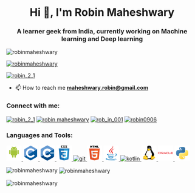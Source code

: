 <h1 align="center">Hi 👋, I'm Robin Maheshwary</h1>
<h3 align="center">A learner geek from India, currently working on Machine learning and Deep learning</h3>

<p align="left"> <img src="https://komarev.com/ghpvc/?username=robinmaheshwary&label=Profile%20views&color=0e75b6&style=flat" alt="robinmaheshwary" /> </p>

<p align="left"> <a href="https://github.com/ryo-ma/github-profile-trophy"><img src="https://github-profile-trophy.vercel.app/?username=robinmaheshwary" alt="robinmaheshwary" /></a> </p>

<p align="left"> <a href="https://twitter.com/robin_2_1" target="blank"><img src="https://img.shields.io/twitter/follow/robin_2_1?logo=twitter&style=for-the-badge" alt="robin_2_1" /></a> </p>

- 📫 How to reach me **maheshwary.robin@gmail.com**

<h3 align="left">Connect with me:</h3>
<p align="left">
<a href="https://twitter.com/Robin_2_1" target="blank"><img align="center" src="https://raw.githubusercontent.com/rahuldkjain/github-profile-readme-generator/master/src/images/icons/Social/twitter.svg" alt="robin_2_1" height="30" width="40" /></a>
<a href="https://fb.com/robin.maheshwari.1428" target="blank"><img align="center" src="https://raw.githubusercontent.com/rahuldkjain/github-profile-readme-generator/master/src/images/icons/Social/facebook.svg" alt="robin maheshwary" height="30" width="40" /></a>
<a href="https://instagram.com/rob_in_001" target="blank"><img align="center" src="https://raw.githubusercontent.com/rahuldkjain/github-profile-readme-generator/master/src/images/icons/Social/instagram.svg" alt="rob_in_001" height="30" width="40" /></a>
<a href="https://www.codechef.com/users/robin0906" target="blank"><img align="center" src="https://cdn.jsdelivr.net/npm/simple-icons@3.1.0/icons/codechef.svg" alt="robin0906" height="30" width="40" /></a>
</p>

<h3 align="left">Languages and Tools:</h3>
<p align="left"> <a href="https://developer.android.com" target="_blank" rel="noreferrer"> <img src="https://raw.githubusercontent.com/devicons/devicon/master/icons/android/android-original-wordmark.svg" alt="android" width="40" height="40"/> </a> <a href="https://www.cprogramming.com/" target="_blank" rel="noreferrer"> <img src="https://raw.githubusercontent.com/devicons/devicon/master/icons/c/c-original.svg" alt="c" width="40" height="40"/> </a> <a href="https://www.w3schools.com/cpp/" target="_blank" rel="noreferrer"> <img src="https://raw.githubusercontent.com/devicons/devicon/master/icons/cplusplus/cplusplus-original.svg" alt="cplusplus" width="40" height="40"/> </a> <a href="https://www.w3schools.com/css/" target="_blank" rel="noreferrer"> <img src="https://raw.githubusercontent.com/devicons/devicon/master/icons/css3/css3-original-wordmark.svg" alt="css3" width="40" height="40"/> </a> <a href="https://git-scm.com/" target="_blank" rel="noreferrer"> <img src="https://www.vectorlogo.zone/logos/git-scm/git-scm-icon.svg" alt="git" width="40" height="40"/> </a> <a href="https://www.w3.org/html/" target="_blank" rel="noreferrer"> <img src="https://raw.githubusercontent.com/devicons/devicon/master/icons/html5/html5-original-wordmark.svg" alt="html5" width="40" height="40"/> </a> <a href="https://www.java.com" target="_blank" rel="noreferrer"> <img src="https://raw.githubusercontent.com/devicons/devicon/master/icons/java/java-original.svg" alt="java" width="40" height="40"/> </a> <a href="https://kotlinlang.org" target="_blank" rel="noreferrer"> <img src="https://www.vectorlogo.zone/logos/kotlinlang/kotlinlang-icon.svg" alt="kotlin" width="40" height="40"/> </a> <a href="https://www.linux.org/" target="_blank" rel="noreferrer"> <img src="https://raw.githubusercontent.com/devicons/devicon/master/icons/linux/linux-original.svg" alt="linux" width="40" height="40"/> </a> <a href="https://www.oracle.com/" target="_blank" rel="noreferrer"> <img src="https://raw.githubusercontent.com/devicons/devicon/master/icons/oracle/oracle-original.svg" alt="oracle" width="40" height="40"/> </a> <a href="https://www.python.org" target="_blank" rel="noreferrer"> <img src="https://raw.githubusercontent.com/devicons/devicon/master/icons/python/python-original.svg" alt="python" width="40" height="40"/> </a> </p>

<p><img align="left" src="https://github-readme-stats.vercel.app/api/top-langs?username=robinmaheshwary&show_icons=true&locale=en&layout=compact" alt="robinmaheshwary" /></p>

<p>&nbsp;<img align="center" src="https://github-readme-stats.vercel.app/api?username=robinmaheshwary&show_icons=true&locale=en" alt="robinmaheshwary" /></p>

<p><img align="center" src="https://github-readme-streak-stats.herokuapp.com/?user=robinmaheshwary&" alt="robinmaheshwary" /></p>
